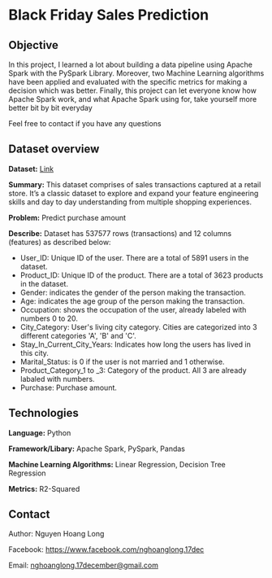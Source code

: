 # Black Friday Sales Prediction
## Objective
In this project, I learned a lot about building a data pipeline using Apache Spark with the PySpark Library. Moreover, two Machine Learning algorithms have been applied and evaluated with the specific metrics for making a decision which was better. Finally, this project can let everyone know how Apache Spark work, and what Apache Spark using for, take yourself more better bit by bit everyday

Feel free to contact if you have any questions

## Dataset overview
**Dataset:** [Link](https://www.kaggle.com/sdolezel/black-friday) 

**Summary:** This dataset comprises of sales transactions captured at a retail store. It’s a classic dataset to explore and expand your feature engineering skills and day to day understanding from multiple shopping experiences.

**Problem:** Predict purchase amount

**Describe:** Dataset has 537577 rows (transactions) and 12 columns (features) as described below:
+ User_ID: Unique ID of the user. There are a total of 5891 users in the dataset.
+ Product_ID: Unique ID of the product. There are a total of 3623 products in the dataset.
+ Gender: indicates the gender of the person making the transaction.
+ Age: indicates the age group of the person making the transaction.
+ Occupation: shows the occupation of the user, already labeled with numbers 0 to 20.
+ City_Category: User's living city category. Cities are categorized into 3 different categories 'A', 'B' and 'C'.
+ Stay_In_Current_City_Years: Indicates how long the users has lived in this city.
+ Marital_Status: is 0 if the user is not married and 1 otherwise.
+ Product_Category_1 to _3: Category of the product. All 3 are already labaled with numbers.
+ Purchase: Purchase amount.

## Technologies
**Language:** Python

**Framework/Libary:** Apache Spark, PySpark, Pandas

**Machine Learning Algorithms:** Linear Regression, Decision Tree Regression

**Metrics:** R2-Squared
## Contact
Author: Nguyen Hoang Long

Facebook: https://www.facebook.com/nghoanglong.17dec

Email: nghoanglong.17december@gmail.com

